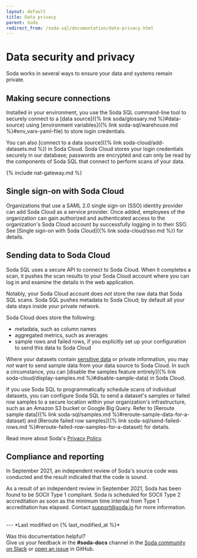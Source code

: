 ```yaml
---
layout: default
title: Data privacy
parent: Soda
redirect_from: /soda-sql/documentation/data-privacy.html
---
```


# Data security and privacy

Soda works in several ways to ensure your data and systems remain private.

## Making secure connections

Installed in your environment, you use the Soda SQL command-line tool to securely connect to a [data source]({% link soda/glossary.md %}#data-source) using [environment variables]({% link soda-sql/warehouse.md %}#env_vars-yaml-file) to store login credentials. 

You can also [connect to a data source]({% link soda-cloud/add-datasets.md %}) in Soda Cloud. Soda Cloud stores your login credentials securely in our database; passwords are encrypted and can only be read by the components of Soda SQL that connect to perform scans of your data. 

{% include nat-gateway.md %}

## Single sign-on with Soda Cloud

Organizations that use a SAML 2.0 single sign-on (SSO) identity provider can add Soda Cloud as a service provider. Once added, employees of the organization can gain authorized and authenticated access to the organization's Soda Cloud account by successfully logging in to their SSO. See [Single sign-on with Soda Cloud]({% link soda-cloud/sso.md %}) for details.

## Sending data to Soda Cloud

Soda SQL uses a secure API to connect to Soda Cloud. When it completes a scan, it pushes the scan results to your Soda Cloud account where you can log in and examine the details in the web application. 

Notably, your Soda Cloud account does *not* store the raw data that Soda SQL scans. Soda SQL pushes metadata to Soda Cloud; by default all your data stays inside your private network.

Soda Cloud does store the following:
* metadata, such as column names 
* aggregated metrics, such as averages 
* sample rows and failed rows, if you explicitly set up your configuration to send this data to Soda Cloud

Where your datasets contain <a href="https://ec.europa.eu/info/law/law-topic/data-protection/reform/rules-business-and-organisations/legal-grounds-processing-data/sensitive-data/what-personal-data-considered-sensitive_en" target="_blank"> sensitive data</a> or private information, you may *not* want to send sample data from your data source to Soda Cloud. In such a circumstance, you can [disable the samples feature entirely]({% link soda-cloud/display-samples.md %}#disable-sample-data) in Soda Cloud.

If you use Soda SQL to programmatically schedule scans of individual datasets, you can configure Soda SQL to send a dataset's samples or failed row samples to a secure location within your organization's infrastructure, such as an Amazon S3 bucket or Google Big Query. Refer to [Reroute sample data]({% link soda-sql/samples.md %}#reroute-sample-data-for-a-dataset) and [Reroute failed row samples]({% link soda-sql/send-failed-rows.md %}#reroute-failed-row-samples-for-a-dataset) for details.

Read more about Soda's [Privacy Policy](https://www.soda.io/privacy-policy).

## Compliance and reporting

In September 2021, an independent review of Soda's source code was conducted and the result indicated that the code is sound.

As a result of an independent review in September 2021, Soda has been found to be SOCII Type 1 compliant. Soda is scheduled for SOCII Type 2 accreditation as soon as the minimum time interval from Type 1 accreditation has elapsed.  Contact <a href="mailto:support@soda.io">support@soda.io</a> for more information.

<br />
---
*Last modified on {% last_modified_at %}*

Was this documentation helpful? <br /> Give us your feedback in the **#soda-docs** channel in the <a href="http://community.soda.io/slack" target="_blank"> Soda community on Slack</a> or <a href="https://github.com/sodadata/docs/issues/new" target="_blank">open an issue</a> in GitHub.